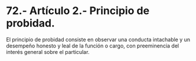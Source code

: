 # 72.- Artículo 2.- Principio de probidad.

El principio de probidad consiste en observar una conducta intachable y un desempeño honesto y leal de la función o cargo, con preeminencia del interés general sobre el particular.
